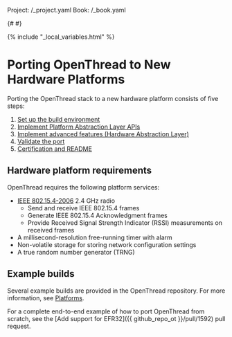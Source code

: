 Project: /_project.yaml
Book: /_book.yaml

{# <!--* freshness: { owner: 'jbumgardner' reviewed: '2020-08-01' } *--> #}

{% include "_local_variables.html" %}

# Porting OpenThread to New Hardware Platforms

Porting the OpenThread stack to a new hardware platform consists of five steps:

1.  [Set up the build environment](/guides/porting/set-up-the-build-environment)
1.  [Implement Platform Abstraction Layer APIs](/guides/porting/implement-platform-abstraction-layer-apis)
1.  [Implement advanced features (Hardware Abstraction Layer)](/guides/porting/implement-advanced-features)
1.  [Validate the port](/guides/porting/validate-the-port)
1.  [Certification and README](/guides/porting/certification-and-readme)

## Hardware platform requirements

OpenThread requires the following platform services:

-   [IEEE 802.15.4-2006](https://standards.ieee.org/findstds/standard/802.15.4-2006.html)
    2.4 GHz radio
    -   Send and receive IEEE 802.15.4 frames
    -   Generate IEEE 802.15.4 Acknowledgment frames
    -   Provide Received Signal Strength Indicator (RSSI) measurements on
        received frames
-   A millisecond-resolution free-running timer with alarm
-   Non-volatile storage for storing network configuration settings
-   A true random number generator (TRNG)

## Example builds

Several example builds are provided in the OpenThread repository. For more
information, see [Platforms](/platforms/).

For a complete end-to-end example of how to port OpenThread from scratch, see
the [Add support for EFR32]({{ github_repo_ot }}/pull/1592)
pull request.

